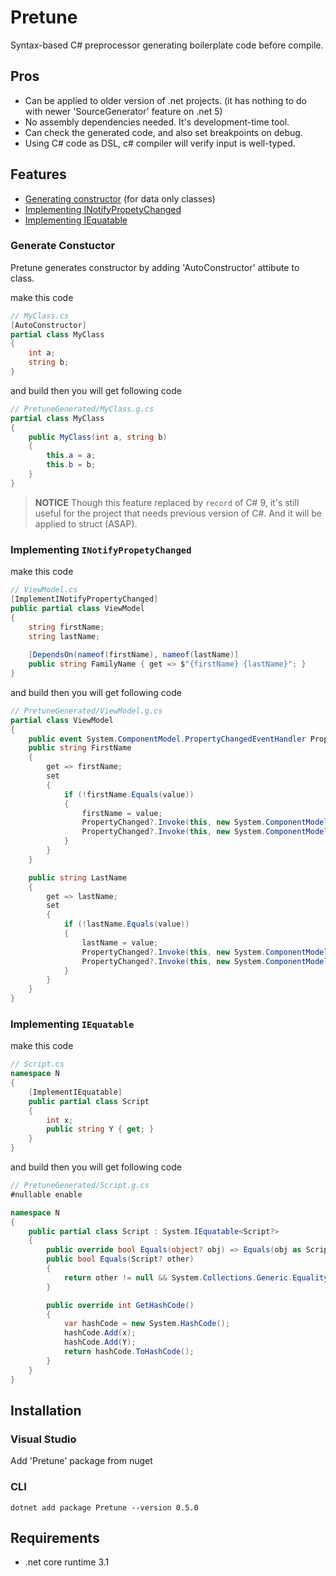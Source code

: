 # Pretune
Syntax-based C# preprocessor generating boilerplate code before compile.

## Pros
 - Can be applied to older version of .net projects. (it has nothing to do with newer 'SourceGenerator' feature on .net 5)
 - No assembly dependencies needed. It's development-time tool.
 - Can check the generated code, and also set breakpoints on debug.
 - Using C# code as DSL, c# compiler will verify input is well-typed.

## Features 
 - [Generating constructor](#auto_constructor) (for data only classes)
 - [Implementing INotifyPropetyChanged](#implement_inotifypropertychanged)
 - [Implementing IEquatable](#implement_iequatable)

### Generate Constuctor <a name="auto_constructor"> </a>
Pretune generates constructor by adding 'AutoConstructor' attibute to class.

make this code
```csharp 
// MyClass.cs
[AutoConstructor]
partial class MyClass
{
    int a;
    string b;
}
```

and build then you will get following code

```csharp
// PretuneGenerated/MyClass.g.cs
partial class MyClass
{
    public MyClass(int a, string b)
    {
        this.a = a;
        this.b = b;
    }
}
```
> **NOTICE** Though this feature replaced by `record` of C# 9, it's still useful for the project that needs previous version of C#. And it will be applied to struct (ASAP).

### Implementing `INotifyPropetyChanged` <a name="implement_inotifypropertychanged"> </a> 

make this code
```csharp 
// ViewModel.cs
[ImplementINotifyPropertyChanged]
public partial class ViewModel
{
    string firstName;
    string lastName;
    
    [DependsOn(nameof(firstName), nameof(lastName)]
    public string FamilyName { get => $"{firstName} {lastName}"; }
}    
```

and build then you will get following code

```csharp
// PretuneGenerated/ViewModel.g.cs
partial class ViewModel
{
    public event System.ComponentModel.PropertyChangedEventHandler PropertyChanged;
    public string FirstName
    {
        get => firstName;
        set
        {
            if (!firstName.Equals(value))
            {
                firstName = value;
                PropertyChanged?.Invoke(this, new System.ComponentModel.PropertyChangedEventArgs("FirstName"));
                PropertyChanged?.Invoke(this, new System.ComponentModel.PropertyChangedEventArgs("FamilyName"));
            }
        }
    }

    public string LastName
    {
        get => lastName;
        set
        {
            if (!lastName.Equals(value))
            {
                lastName = value;
                PropertyChanged?.Invoke(this, new System.ComponentModel.PropertyChangedEventArgs("LastName"));
                PropertyChanged?.Invoke(this, new System.ComponentModel.PropertyChangedEventArgs("FamilyName"));
            }
        }
    }
}
```

### Implementing `IEquatable` <a name="implement_iequatable"> </a> 

make this code
```csharp 
// Script.cs
namespace N
{
    [ImplementIEquatable]
    public partial class Script
    {
        int x;
        public string Y { get; }
    }
}
```

and build then you will get following code

```csharp
// PretuneGenerated/Script.g.cs
#nullable enable

namespace N
{
    public partial class Script : System.IEquatable<Script?>
    {
        public override bool Equals(object? obj) => Equals(obj as Script);
        public bool Equals(Script? other)
        {
            return other != null && System.Collections.Generic.EqualityComparer<int>.Default.Equals(x, other.x) && System.Collections.Generic.EqualityComparer<string>.Default.Equals(Y, other.Y);
        }

        public override int GetHashCode()
        {
            var hashCode = new System.HashCode();
            hashCode.Add(x);
            hashCode.Add(Y);
            return hashCode.ToHashCode();
        }
    }
}
```

## Installation

### Visual Studio
Add 'Pretune' package from nuget

### CLI
```
dotnet add package Pretune --version 0.5.0
```

## Requirements
 - .net core runtime 3.1
